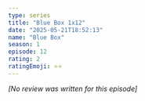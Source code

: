 ```yaml
---
type: series
title: "Blue Box 1x12"
date: "2025-05-21T18:52:13"
name: "Blue Box"
season: 1
episode: 12
rating: 2
ratingEmoji: ⭐️⭐️
---
```


*[No review was written for this episode]*
